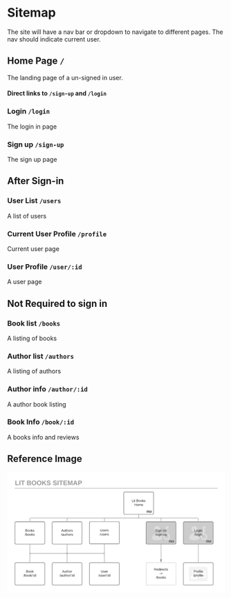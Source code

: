 # Sitemap

The site will have a nav bar or dropdown to navigate to different pages. The nav should indicate current user.

## Home Page `/`

The landing page of a un-signed in user.

#### Direct links to `/sign-up` and `/login`

### Login `/login`

The login in page

### Sign up `/sign-up`

The sign up page

## After Sign-in

### User List `/users`

A list of users

### Current User Profile `/profile`

Current user page

### User Profile `/user/:id`

A user page

## Not Required to sign in

### Book list `/books`

A listing of books

### Author list `/authors`

A listing of authors

### Author info `/author/:id`

A author book listing

### Book Info `/book/:id`

A books info and reviews

## Reference Image

![Site Map](lit-books-site-map.png?raw=true "Site Map")